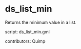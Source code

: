 ds_list_min
===========

Returns the minimum value in a list.

script: ds_list_min.gml

contributors: Quimp
